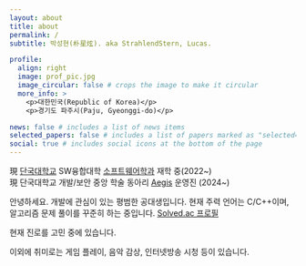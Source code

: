 ```yaml
---
layout: about
title: about
permalink: /
subtitle: 박성현(朴星炫). aka StrahlendStern, Lucas.

profile:
  align: right
  image: prof_pic.jpg
  image_circular: false # crops the image to make it circular
  more_info: >
    <p>대한민국(Republic of Korea)</p>
    <p>경기도 파주시(Paju, Gyeonggi-do)</p>

news: false # includes a list of news items
selected_papers: false # includes a list of papers marked as "selected={true}"
social: true # includes social icons at the bottom of the page
---
```


現 [단국대학교](https://www.dankook.ac.kr) SW융합대학 [소프트웨어학과](https://cms.dankook.ac.kr/web/sw) 재학 중(2022~)<br>
現 단국대학교 개발/보안 중앙 학술 동아리 [Aegis](https://dk-aegis.org/) 운영진 (2024~)

안녕하세요. 개발에 관심이 있는 평범한 공대생입니다. 현재 주력 언어는 C/C++이며, 알고리즘 문제 풀이를 꾸준히 하는 중입니다. [Solved.ac 프로필](https://solved.ac/profile/shpark4468)

현재 진로를 고민 중에 있습니다.

이외에 취미로는 게임 플레이, 음악 감상, 인터넷방송 시청 등이 있습니다.